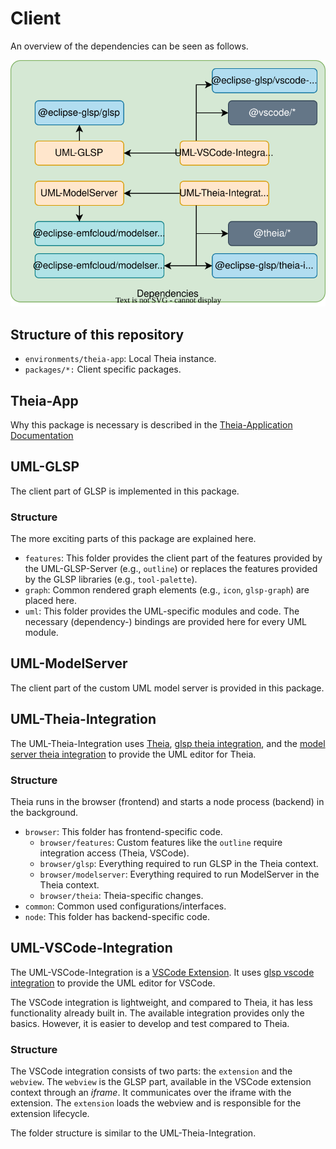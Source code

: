# Client

An overview of the dependencies can be seen as follows.

![Dependencies](../../resources/ClientDependencies.drawio.svg)

## Structure of this repository

- `environments/theia-app`: Local Theia instance.
- `packages/*:` Client specific packages.

## Theia-App

Why this package is necessary is described in the [Theia-Application Documentation](https://theia-ide.org/docs/composing_applications/)

## UML-GLSP

The client part of GLSP is implemented in this package.

### Structure

The more exciting parts of this package are explained here.

- `features`: This folder provides the client part of the features provided by the UML-GLSP-Server (e.g., `outline`) or replaces the features provided by the GLSP libraries (e.g., `tool-palette`).
- `graph`: Common rendered graph elements (e.g., `icon`, `glsp-graph`) are placed here.
- `uml`: This folder provides the UML-specific modules and code. The necessary (dependency-) bindings are provided here for every UML module.

## UML-ModelServer

The client part of the custom UML model server is provided in this package.

## UML-Theia-Integration

The UML-Theia-Integration uses [Theia](https://theia-ide.org/docs/), [glsp theia integration](https://github.com/eclipse-glsp/glsp-theia-integration), and the [model server theia integration](https://github.com/eclipse-emfcloud/emfcloud-modelserver-theia) to provide the UML editor for Theia.

### Structure

Theia runs in the browser (frontend) and starts a node process (backend) in the background.

- `browser`: This folder has frontend-specific code.
  - `browser/features`: Custom features like the `outline` require integration access (Theia, VSCode).
  - `browser/glsp`: Everything required to run GLSP in the Theia context.
  - `browser/modelserver`: Everything required to run ModelServer in the Theia context.
  - `browser/theia`: Theia-specific changes.
- `common`: Common used configurations/interfaces.
- `node`: This folder has backend-specific code.

## UML-VSCode-Integration

The UML-VSCode-Integration is a [VSCode Extension](https://code.visualstudio.com/api). It uses [glsp vscode integration](https://github.com/eclipse-glsp/glsp-vscode-integration) to provide the UML editor for VSCode.

The VSCode integration is lightweight, and compared to Theia, it has less functionality already built in. The available integration provides only the basics. However, it is easier to develop and test compared to Theia.

### Structure

The VSCode integration consists of two parts: the `extension` and the `webview`. The `webview` is the GLSP part, available in the VSCode extension context through an _iframe_. It communicates over the iframe with the extension. The `extension` loads the webview and is responsible for the extension lifecycle.

The folder structure is similar to the UML-Theia-Integration.
